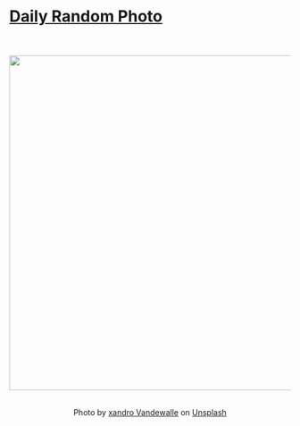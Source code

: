 # [Daily Random Photo](https://www.dailyrandomphoto.com/)

<div align="center">
  <br>
  <br>
  <a href="https://www.dailyrandomphoto.com/p/2021/2021-06-26/"><img src="https://images.unsplash.com/photo-1622058824039-7baf92add4d6?crop=entropy&cs=tinysrgb&fit=max&fm=jpg&ixid=Mnw3NzUwOHwwfDF8cmFuZG9tfHx8fHx8fHx8MTYyNDY2NjQyMg&ixlib=rb-1.2.1&q=80&w=1080" width="600px"></a>
  <br>
  <br>
  <p class="has-text-grey">Photo by <a href="https://unsplash.com/@xandrovandewalle?utm_source=Daily%20Random%20Photo&amp;utm_medium=referral" target="_blank" rel="noopener noreferrer">xandro Vandewalle</a> on <a href="https://unsplash.com/photos/TRTqLbpShkM?utm_source=Daily%20Random%20Photo&amp;utm_medium=referral" target="_blank" rel="noopener noreferrer">Unsplash</a></p>
</div>
